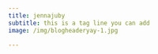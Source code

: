 ```yaml
---
title: jennajuby
subtitle: this is a tag line you can add
image: /img/blogheaderyay-1.jpg

---
```



